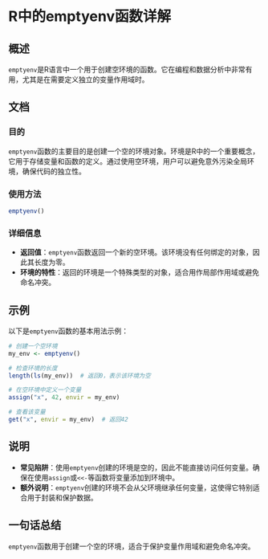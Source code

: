 <!--
Meta Description: # R中的emptyenv函数详解 ## 概述 `emptyenv`是R语言中一个用于创建空环境的函数。它在编程和数据分析中非常有用，尤其是在需要定义独立的变量作用域时。 ## 文档 ### 目的 `emptyenv`函数的主要目的是创建一个空的环境对象。环境是R中的一个重要概念，它用于存储变量和函...
Meta Keywords: emptyenv, my_env, assign, envir, r中的emptyenv函数详解
-->

# R中的emptyenv函数详解

## 概述
`emptyenv`是R语言中一个用于创建空环境的函数。它在编程和数据分析中非常有用，尤其是在需要定义独立的变量作用域时。

## 文档
### 目的
`emptyenv`函数的主要目的是创建一个空的环境对象。环境是R中的一个重要概念，它用于存储变量和函数的定义。通过使用空环境，用户可以避免意外污染全局环境，确保代码的独立性。

### 使用方法
```R
emptyenv()
```

### 详细信息
- **返回值**：`emptyenv`函数返回一个新的空环境。该环境没有任何绑定的对象，因此其长度为零。
- **环境的特性**：返回的环境是一个特殊类型的对象，适合用作局部作用域或避免命名冲突。

## 示例
以下是`emptyenv`函数的基本用法示例：

```R
# 创建一个空环境
my_env <- emptyenv()

# 检查环境的长度
length(ls(my_env))  # 返回0，表示该环境为空

# 在空环境中定义一个变量
assign("x", 42, envir = my_env)

# 查看该变量
get("x", envir = my_env)  # 返回42
```

## 说明
- **常见陷阱**：使用`emptyenv`创建的环境是空的，因此不能直接访问任何变量。确保在使用`assign`或`<<-`等函数将变量添加到环境中。
- **额外说明**：`emptyenv`创建的环境不会从父环境继承任何变量，这使得它特别适合用于封装和保护数据。

## 一句话总结
`emptyenv`函数用于创建一个空的环境，适合于保护变量作用域和避免命名冲突。